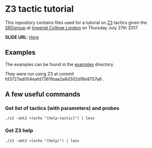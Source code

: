 # Z3 tactic tutorial

This repository contains files used for a tutorial on
[Z3](https://github.com/Z3Prover/z3) tactics given the [SRGgroup](https://srg.doc.ic.ac.uk/)
at [Imperial College London](https://www.imperial.ac.uk) on Thursday July 27th 2017.

**SLIDE URL:** [Here](https://docs.google.com/presentation/d/1v_d3XXAbl1klh4wO1gbWUdv1bfwIeaVjHD-AqPq-E3k/edit?usp=sharing)

## Examples

The examples can be found in the [examples](examples/) directory.

They were run using Z3 at commit fd3727ad004eafd7361fbaa2a8d302df8e8757a8 .


## A few useful commands

### Get list of tactics (with parameters) and probes

```
./z3 -smt2 <(echo "(help-tactic)") | less
```

### Get Z3 help

```
./z3 -smt2 <(echo "(help)") | less
```
